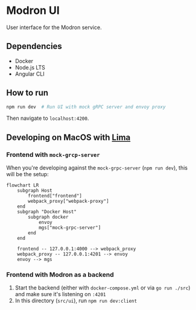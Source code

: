 # Modron UI
User interface for the Modron service.

## Dependencies
- Docker
- Node.js LTS
- Angular CLI

## How to run

```bash
npm run dev  # Run UI with mock gRPC server and envoy proxy
```

Then navigate to `localhost:4200`.


## Developing on MacOS with [Lima](https://github.com/lima-vm/lima)

### Frontend with `mock-grcp-server`

When you're developing against the `mock-grpc-server` (`npm run dev`), this will be the setup:

```mermaid
flowchart LR
    subgraph Host
        frontend["frontend"]
        webpack_proxy["webpack-proxy"]
    end
    subgraph "Docker Host"
        subgraph docker
            envoy
            mgs["mock-grpc-server"]
        end
    end

    frontend -- 127.0.0.1:4000 --> webpack_proxy
    webpack_proxy -- 127.0.0.1:4201 --> envoy
    envoy --> mgs
```

### Frontend with Modron as a backend

1. Start the backend (either with `docker-compose.yml` or via `go run ./src`) and make sure it's listening on `:4201`
1. In this directory (`src/ui`), run `npm run dev:client`
